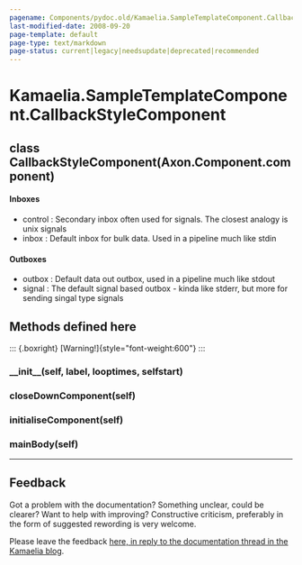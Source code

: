 ```yaml
---
pagename: Components/pydoc.old/Kamaelia.SampleTemplateComponent.CallbackStyleComponent
last-modified-date: 2008-09-20
page-template: default
page-type: text/markdown
page-status: current|legacy|needsupdate|deprecated|recommended
---
```

Kamaelia.SampleTemplateComponent.CallbackStyleComponent
=======================================================

class CallbackStyleComponent(Axon.Component.component)
------------------------------------------------------

#### Inboxes

-   control : Secondary inbox often used for signals. The closest
    analogy is unix signals
-   inbox : Default inbox for bulk data. Used in a pipeline much like
    stdin

#### Outboxes

-   outbox : Default data out outbox, used in a pipeline much like
    stdout
-   signal : The default signal based outbox - kinda like stderr, but
    more for sending singal type signals

Methods defined here
--------------------

::: {.boxright}
[Warning!]{style="font-weight:600"}
:::

### \_\_init\_\_(self, label, looptimes, selfstart)

### closeDownComponent(self)

### initialiseComponent(self)

### mainBody(self)

------------------------------------------------------------------------

Feedback
--------

Got a problem with the documentation? Something unclear, could be
clearer? Want to help with improving? Constructive criticism, preferably
in the form of suggested rewording is very welcome.

Please leave the feedback [here, in reply to the documentation thread in
the Kamaelia
blog](http://kamaelia.sourceforge.net/cgi-bin/blog/blog.cgi?rm=addpostcomment&postid=1131454685).
